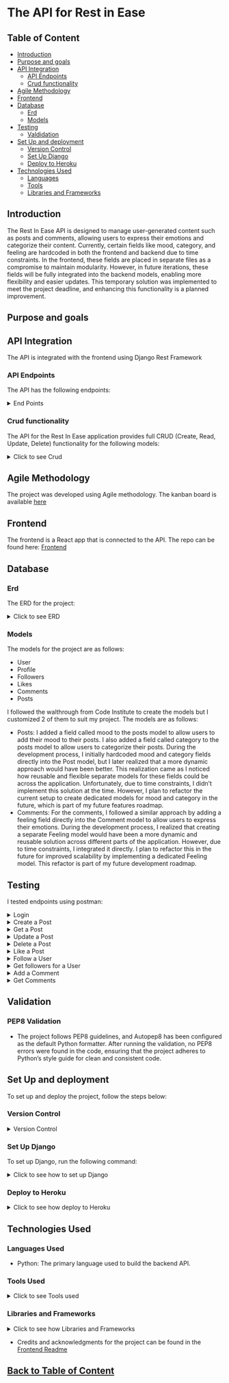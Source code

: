 # The API for Rest in Ease

## <a id="table-of-content">Table of Content</a>

- [Introduction](#introduction)
- [Purpose and goals](#purpose-and-goals)
- [API Integration](#api-integration)
  - [API Endpoints](#api-endpoints)
  - [Crud functionality](#crud-functionality)
- [Agile Methodology](#agile-methodology)
- [Frontend](#frontend)
- [Database](#database)
  - [Erd](#erd)
  - [Models](#models)
- [Testing](#testing)
  - [Valdidation](#validation)
- [Set Up and deployment](#set-up-and-deployment)
  - [Version Control](#version-control)
  - [Set Up Django](#set-up-django)
  - [Deploy to Heroku](#deploy-to-heroku)
- [Technologies Used](#technologies)
  - [Languages](#languages)
  - [Tools](#tools)
  - [Libraries and Frameworks](#libraries)

## <a id="introduction">Introduction</a>

The Rest In Ease API is designed to manage user-generated content such as posts and comments, allowing users to express their emotions and categorize their content. Currently, certain fields like mood, category, and feeling are hardcoded in both the frontend and backend due to time constraints. In the frontend, these fields are placed in separate files as a compromise to maintain modularity. However, in future iterations, these fields will be fully integrated into the backend models, enabling more flexibility and easier updates. This temporary solution was implemented to meet the project deadline, and enhancing this functionality is a planned improvement.

## <a id="purpose-and-goals">Purpose and goals</a>

## <a id="api-integration">API Integration</a>

The API is integrated with the frontend using Django Rest Framework

### <a id="api-endpoints">API Endpoints</a>

The API has the following endpoints:

<details>
<summary>End Points</summary>

| **HTTP Method** | **Endpoint**                            | **Description**                                   | **Authentication Required** |
| --------------- | --------------------------------------- | ------------------------------------------------- | --------------------------- |
| **POST**        | `/dj-rest-auth/login/`                  | Log in and receive access and refresh tokens.     | No                          |
| **POST**        | `/dj-rest-auth/logout/`                 | Log out the user and invalidate tokens.           | Yes                         |
| **POST**        | `/dj-rest-auth/registration/`           | Register a new user account.                      | No                          |
| **POST**        | `/dj-rest-auth/password/reset/`         | Send a password reset email.                      | No                          |
| **POST**        | `/dj-rest-auth/password/reset/confirm/` | Confirm and reset the password using token.       | No                          |
| **POST**        | `/dj-rest-auth/token/refresh/`          | Refresh the access token using the refresh token. | Yes                         |

### Post Endpoints

| **HTTP Method** | **Endpoint**       | **Description**                         | **Authentication Required** |
| --------------- | ------------------ | --------------------------------------- | --------------------------- |
| **GET**         | `/posts/`          | Retrieve a list of posts.               | No                          |
| **POST**        | `/posts/`          | Create a new post.                      | Yes                         |
| **GET**         | `/posts/<int:pk>/` | Retrieve a single post by ID.           | No                          |
| **PUT**         | `/posts/<int:pk>/` | Update a post if the user is the owner. | Yes                         |
| **DELETE**      | `/posts/<int:pk>/` | Delete a post if the user is the owner. | Yes                         |

### Comment Endpoints

| **HTTP Method** | **Endpoint**          | **Description**                            | **Authentication Required** |
| --------------- | --------------------- | ------------------------------------------ | --------------------------- |
| **GET**         | `/comments/`          | Retrieve a list of comments.               | No                          |
| **POST**        | `/comments/`          | Create a new comment.                      | Yes                         |
| **GET**         | `/comments/<int:pk>/` | Retrieve a single comment by ID.           | No                          |
| **PUT**         | `/comments/<int:pk>/` | Update a comment if the user is the owner. | Yes                         |
| **DELETE**      | `/comments/<int:pk>/` | Delete a comment if the user is the owner. | Yes                         |

### Like Endpoints

| **HTTP Method** | **Endpoint**       | **Description**               | **Authentication Required** |
| --------------- | ------------------ | ----------------------------- | --------------------------- |
| **GET**         | `/likes/`          | Retrieve a list of likes.     | No                          |
| **POST**        | `/likes/`          | Like a post.                  | Yes                         |
| **GET**         | `/likes/<int:pk>/` | Retrieve a single like by ID. | No                          |
| **DELETE**      | `/likes/<int:pk>/` | Unlike a post.                | Yes                         |

### Follower Endpoints

| **HTTP Method** | **Endpoint**           | **Description**                          | **Authentication Required** |
| --------------- | ---------------------- | ---------------------------------------- | --------------------------- |
| **GET**         | `/followers/`          | Retrieve a list of followers.            | No                          |
| **POST**        | `/followers/`          | Follow another user.                     | Yes                         |
| **GET**         | `/followers/<int:pk>/` | Retrieve a single follower record by ID. | No                          |
| **DELETE**      | `/followers/<int:pk>/` | Unfollow a user.                         | Yes                         |

### Profile Endpoints

| **HTTP Method** | **Endpoint**          | **Description**                            | **Authentication Required** |
| --------------- | --------------------- | ------------------------------------------ | --------------------------- |
| **GET**         | `/profiles/`          | Retrieve a list of profiles.               | No                          |
| **GET**         | `/profiles/<int:pk>/` | Retrieve a single profile by ID.           | No                          |
| **PUT**         | `/profiles/<int:pk>/` | Update a profile if the user is the owner. | Yes                         |
</details>

### <a id="crud-functionality">Crud functionality</a>
The API for the Rest In Ease application provides full CRUD (Create, Read, Update, Delete) functionality for the following models:

<details>
<summary>Click to see Crud</summary>

1.	Posts
  - Create: Users can create new posts, including text content, images, moods, and categories.
	- Read: Posts are retrievable via API endpoints for listing all posts or fetching individual posts.
	- Update: Users can update the content, mood, and category of their existing posts.
	- Delete: Users can delete their posts, removing them from the platform.
2.	Comments
	-  Create: Authenticated users can create comments on posts.
	- Read: Comments for specific posts are retrievable via API endpoints.
	- Update: Users can edit their comments.
	- Delete: Users can delete their comments, removing them from a post.
3.	Likes
	- Create: Users can like posts, marking them as liked in the database.
	- Read: The API allows fetching which posts have been liked by users.
	- Delete: Users can remove their likes from posts.
4.	Profiles
	- Create: User profiles are created automatically upon user registration.
	- Read: Profiles can be retrieved via API, including profile details and user-generated content.
	- Update: Users can update their profile information, such as bio and profile image.
	- Delete: Profiles are not directly deletable, as the application does not provide user account deletion.
5.	Followers
	- Create: Users can follow other profiles, creating a following relationship.
	- Read: Follower and following lists are retrievable via API for a given profile.
	- Delete: Users can unfollow profiles, removing the following relationship.

Each model follows the standard REST conventions for CRUD operations, ensuring that users can interact with the application seamlessly through the front-end.

</details>

## <a id="agile-methodology">Agile Methodology</a>

The project was developed using Agile methodology. The kanban board is available [here](https://github.com/users/JorgenDIF/projects/7) 

## <a id="frontend">Frontend</a>

The frontend is a React app that is connected to the API. The repo can be found here:
[Frontend](https://github.com/JorgenDIF/pp5-frontend)

## <a id="database">Database</a>

### <a id="erd">Erd</a>

The ERD for the project:

<details>
<summary>Click to see ERD</summary>

![ERD](documents/erd-new.png)

</details>

### <a id="models">Models</a>

The models for the project are as follows:

- User
- Profile
- Followers
- Likes
- Comments
- Posts

I followed the walthrough from Code Institute to create the models but I customized 2 of them to suit my project. The models are as follows:


- Posts: I added a field called mood to the posts model to allow users to add their mood to their posts. I also added a field called category to the posts model to allow users to categorize their posts. During the development process, I initially hardcoded mood and category fields directly into the Post model, but I later realized that a more dynamic approach would have been better. This realization came as I noticed how reusable and flexible separate models for these fields could be across the application. Unfortunately, due to time constraints, I didn’t implement this solution at the time. However, I plan to refactor the current setup to create dedicated models for mood and category in the future, which is part of my future features roadmap.
- 	Comments: For the comments, I followed a similar approach by adding a feeling field directly into the Comment model to allow users to express their emotions. During the development process, I realized that creating a separate Feeling model would have been a more dynamic and reusable solution across different parts of the application. However, due to time constraints, I integrated it directly. I plan to refactor this in the future for improved scalability by implementing a dedicated Feeling model. This refactor is part of my future development roadmap.
## <a id="testing">Testing</a>

I tested endpoints using postman:


<details>
<summary>Login</summary>

- Login: Tested the login functionality to authenticate a user
![Login Test](documents/login.png)

</details>

<details>
<summary>Create a Post</summary>

- Create a Post: Verified the ability to create a new post 
![Create a Post](documents/post.png)

</details>

<details>
<summary>Get a Post</summary>

- Get a Post: Retrieved details of a specific post by its ID
![Get a Post](documents/getapost.png)

</details>

<details>
<summary>Update a Post</summary>

- Update a Post: Tested updating an existing post
![Update Post](documents/updateapost.png)

</details>

<details>
<summary>Delete a Post</summary>

- Delete a Post: Verified the deletion of a post 
![Delete a Post](documents/deleteapost.png)

</details>

<details>
<summary>Like a Post</summary>

- Like a Post: Tested liking a post and validating the response 
![Like a Post](documents/likeapost.png)

</details>

<details>
<summary>Follow a User</summary>

- Follow a User: Ensured that a user can follow another user 
![Follow a User](documents/followauser.png)

</details>

<details>
<summary>Get followers for a User</summary>

- Get Followers for a User: Retrieved the list of followers for a specific user 
![Get followers for a User](documents/getfollowersforauser.png)

</details>

<details>
<summary>Add a Comment</summary>

- Add a Comment: Tested the functionality for adding comments to posts 
![Add Comment](documents/comment.png)

</details>

<details>
<summary>Get Comments</summary>

- Get Comments: Retrieved the list of comments on a specific post
 ![Get Comments](documents/getcomments.png)

 </details>

 ## <a id="validation">Validation</a>

### PEP8 Validation

- The project follows PEP8 guidelines, and Autopep8 has been configured as the default Python formatter. After running the validation, no PEP8 errors were found in the code, ensuring that the project adheres to Python’s style guide for clean and consistent code.

## <a id="set-up-and-deployment">Set Up and deployment</a>

To set up and deploy the project, follow the steps below:

### <a id="version-control">Version Control</a>

<details>
<summary>Version Control</summary>
<br>
The site was created using the Gitpod editor and pushed to github to the remote repository ‘pixavibe-frontend’.
The following git commands were used throughout development to push code to the remote repo:

- `git add <file>` - This command was used to add the file(s) to the staging area before they are committed.
- `git commit -m “commit message”` - This command was used to commit changes to the local repository queue ready for the final step.
- `git push` - This command was used to push all committed code to the remote repository on github.
</details>

### <a id="set-up-django">Set Up Django</a>

To set up Django, run the following command:

<details>
<summary>Click to see how to set up Django</summary>

- Install Django by running the command pip install django.
- Create a new Django project using django-admin startproject projectname.
- Navigate to the project folder with cd projectname.
- Create a new app within your Django project using python manage.py startapp appname.
- Add your new app to the INSTALLED_APPS section in settings.py.
- Run initial migrations to set up the database by using python manage.py migrate.
- Start the development server by running python manage.py runserver.
- Open your browser and go to http://127.0.0.1:8000/ to see your Django project running locally.

 </details>

### <a id="deploy-to-heroku">Deploy to Heroku</a>

<details>
<summary>Click to see how deploy to Heroku</summary>
Deployment Instructions

Set Up in Gitpod (or your preferred IDE)

1.	Create a new workspace in your IDE. For this project, Gitpod was used.
2.	Set up your Django REST Framework project by following the Django REST Framework guide.

**Project Settings**

- Add https://<your_app_name>.herokuapp.com to the ALLOWED_HOSTS and CSRF_TRUSTED_ORIGINS lists in the settings.py file.
- Ensure that your environment variables (DATABASE_URL, SECRET_KEY, and CLOUDINARY_URL) are set to use os.environ.get("<variable_name>") to pull values from environment settings.
- If changes have been made to static files or apps, run collectstatic or migrate as needed.
- Commit and push the changes to your repository.

**Procfile and Requirements**

- Create a file called Procfile at the root of your project and add:
- release: python manage.py makemigrations && python manage.py migrate
- web: gunicorn drf_api.wsgi
- In your terminal, create a requirements.txt file by running: pip3 freeze > requirements.txt.
- Optionally, create a runtime.txt to specify your Python version (e.g., python-3.11.9).
- Commit and push these changes to your repository.

**Deployment to Heroku**

1.	Log in to your Heroku account and create a new app with a unique name, selecting the correct region.
2.	In the Settings tab, configure Config Vars:
- DATABASE_URL: Link to your database.
- SECRET_KEY: A secret key for your project.
- CLOUDINARY_URL: Link to your Cloudinary account.
- ALLOWED_HOSTS: The URL of your Heroku app.
- CLIENT_ORIGIN: The URL of your deployed frontend.
- CLIENT_ORIGIN_DEV: The URL of your local development frontend.
3.	In the Deploy tab:
- Select GitHub as the deployment method, search for your repository, and connect to it.
- To manually deploy, click Deploy Branch.
- Ensure that DEBUG is set to False for production.
- After a successful build, a message will confirm that Your app was successfully deployed. You can view the live site by clicking the View button.
</details>

## <a id="technologies">Technologies Used</a>

### <a id="languages">Languages Used</a>

- Python: The primary language used to build the backend API.

### <a id="tools">Tools Used</a>
<details>
<summary>Click to see Tools used</summary>

- GitPod Enterprise: A cloud-based development environment used for coding and testing. I switched from VS Code to GitPod during the project to better utilize Tutor Support.
- Lucidchart: Used for creating the Entity-Relationship Diagram (ERD) to visualize the database schema and relationships between models.
- Git: For version control, managing the history of your codebase.
- GitHub: For hosting the repository and tracking the development process.
- Heroku: The cloud platform used for deploying and hosting your application.
- PostgreSQL: The database system used in your application, managed through Heroku.
- Cloudinary: For media storage (image hosting and serving).
</details>

### <a id="libraries">Libraries and Frameworks</a>

<details>
<summary>Click to see how Libraries and Frameworks</summary>

**Django and REST Framework:**

- Django==3.2.25: The core framework used to build your API.
- djangorestframework==3.14.0: For creating the API endpoints and handling serialization, views, and permissions.

**Authentication and Security:**

- dj-rest-auth==2.1.9: Provides ready-to-use endpoints for user authentication, including login and registration.
- djangorestframework-simplejwt==4.7.2: For JWT-based authentication.
- django-allauth==0.54.0: For managing user authentication and registration flows.

**Database Management:**

- dj-database-url==0.5.0: For handling database configurations.
- psycopg2-binary==2.9.9: PostgreSQL database adapter for Django.

**Storage and Media:**

- django-cloudinary-storage==0.3.0: For storing and serving media files using Cloudinary.
- Pillow==10.3.0: For image processing and manipulation.

**Other Utilities:**

- django-cors-headers==4.3.1: To handle cross-origin resource sharing between your frontend and backend.
- gunicorn==22.0.0: The WSGI HTTP server to run your application in production.

**Networking and Requests:**

- requests==2.32.3: For making HTTP requests when needed.

</details>

- Credits and acknowledgments for the project can be found in the [Frontend Readme](https://github.com/JorgenDIF/pp5-frontend/blob/main/README.md)

## [Back to Table of Content](#table-of-content)